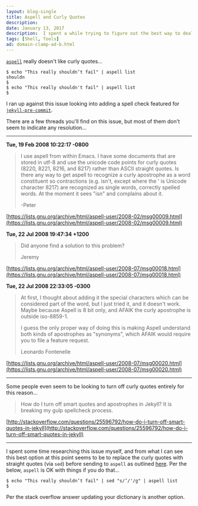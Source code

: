 ```yaml
---
layout: blog-single
title: Aspell and Curly Quotes
description: 
date: January 13, 2017
description:  I spent a while trying to figure out the best way to deal with the issues aspell has with curly quotes. Here I reveal my conclusions.
tags: [Shell, Tools]
ad: domain-clamp-ad-b.html
---
```


[`aspell`](http://aspell.net/) really doesn't like curly quotes...

```
$ echo "This really shouldn’t fail" | aspell list
shouldn
$
$ echo "This really shouldn't fail" | aspell list
$
```

I ran up against this issue looking into adding a spell check featured for [`jekyll-pre-commit`](https://github.com/mpchadwick/jekyll-pre-commit).

<!-- excerpt_separator -->

There are a few threads you'll find on this issue, but most of them don't seem to indicate any resolution...

<hr>

**Tue, 19 Feb 2008 10:22:17 -0800**

> I use aspell from within Emacs. I have some documents that are stored in utf-8 and use the unicode code points for curly quotes (8220, 8221, 8216, and 8217) rather than ASCII straight quotes. Is there any way to get aspell to recognize a curly apostrophe as a word constituent so contractions (e.g. isn't, except where the ' is Unicode character 8217) are recognized as single words, correctly spelled words. At the moment it sees "isn" and complains about it.
>
> -Peter

[https://lists.gnu.org/archive/html/aspell-user/2008-02/msg00009.html](https://lists.gnu.org/archive/html/aspell-user/2008-02/msg00009.html)

**Tue, 22 Jul 2008 19:47:34 +1200**

> Did anyone find a solution to this problem?
> 
> Jeremy

[https://lists.gnu.org/archive/html/aspell-user/2008-07/msg00018.html](https://lists.gnu.org/archive/html/aspell-user/2008-07/msg00018.html)

**Tue, 22 Jul 2008 22:33:05 -0300**

> At first, I thought about adding it the special characters which can be
considered part of the word, but I just tried it, and it doesn't work.
Maybe because Aspell is 8 bit only, and AFAIK the curly apostrophe is
outside iso-8859-1.
>
> I guess the only proper way of doing this is making Aspell understand
both kinds of apostrophes as "synonyms", which AFAIK would require you
to file a feature request.
>
> Leonardo Fontenelle

[https://lists.gnu.org/archive/html/aspell-user/2008-07/msg00020.html](https://lists.gnu.org/archive/html/aspell-user/2008-07/msg00020.html)

<hr>

Some people even seem to be looking to turn off curly quotes entirely for this reason...

> How do I turn off smart quotes and apostrophes in Jekyll? It is breaking my gulp spellcheck process.

[http://stackoverflow.com/questions/25596792/how-do-i-turn-off-smart-quotes-in-jekyll](http://stackoverflow.com/questions/25596792/how-do-i-turn-off-smart-quotes-in-jekyll)

<hr>

I spent some time researching this issue myself, and from what I can see this best option at this point seems to be to replace the curly quotes with straight quotes (via `sed`) before sending to `aspell` as outlined [here](http://vi.stackexchange.com/questions/118/how-can-i-use-vims-spellcheck-with-smart-quotes#answer-172). Per the below, `aspell` is OK with things if you do that...

```
$ echo "This really shouldn’t fail" | sed "s/’/'/g" | aspell list
$
```

Per the stack overflow answer updating your dictionary is another option.
